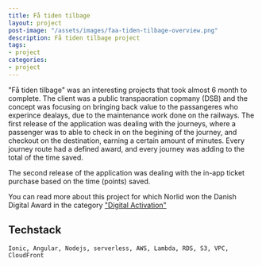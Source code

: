 ```yaml
---
title: Få tiden tilbage
layout: project
post-image: "/assets/images/faa-tiden-tilbage-overview.png"
description: Få tiden tilbage project
tags:
- project
categories:
- project
---
```


"Få tiden tilbage" was an interesting projects that took almost 6 month to complete. The client was a public transpaoration copmany (DSB) and the concept was focusing on bringing back value
 to the passangeres who experince dealays, due to the maintenance work done on the railways. The first release of the application was dealing with the journeys, where a passenger was to able to check in
 on the begining of the journey, and checkout on the destination, earning a certain amount of minutes. Every journey route had a defined award, and every journey was adding to the total of the time saved. 
 
The second release of the application was dealing with the in-app ticket purchase based on the time (points) saved. 

You can read more about this project for which Norlid won the Danish Digital Award in the category ["Digital Activation"](https://danishdigitalaward.dk/projekt/faa-tiden-tilbage-3/)

## Techstack
`Ionic, Angular, Nodejs, serverless, AWS, Lambda, RDS, S3, VPC, CloudFront`
